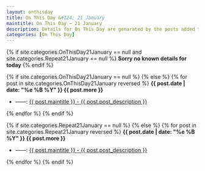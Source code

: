 ```yaml
---
layout: onthisday
title: On This Day &#124; 21 January
maintitle: On This Day — 21 January
description: Details for On This Day are genarated by the posts added to the website so the content is subject to changes/updates over time.
categories: [On This Day]
---
```


{% if site.categories.OnThisDay21January == null and site.categories.Repeat21January == null %}
<strong>Sorry no known details for today</strong>
{% endif %}

{% if site.categories.OnThisDay21January == null %}
{% else %}
{% for post in site.categories.OnThisDay21January reversed %}
<strong>{{ post.date | date: "%e %B %Y" }} {{ post.more }}</strong>
<ul>
<li> ——: <a href="{{ post.url }}">{{ post.maintitle }} - {{ post.post_description }}</a></li>
</ul>
{% endfor %}
{% endif %}

{% if site.categories.Repeat21January == null %}
{% else %}
{% for post in site.categories.Repeat21January reversed %}
<strong>{{ post.date | date: "%e %B %Y" }} {{ post.more }}</strong>
<ul>
<li> ——: <a href="{{ post.url }}">{{ post.maintitle }} - {{ post.post_description }}</a></li>
</ul>
{% endfor %}
{% endif %}
